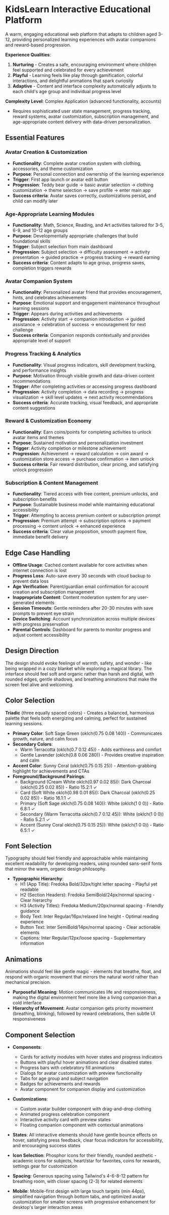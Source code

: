 # KidsLearn Interactive Educational Platform

A warm, engaging educational web platform that adapts to children aged 3-12, providing personalized learning experiences with avatar companions and reward-based progression.

**Experience Qualities**:
1. **Nurturing** - Creates a safe, encouraging environment where children feel supported and celebrated for every achievement
2. **Playful** - Learning feels like play through gamification, colorful interactions, and delightful animations that spark curiosity
3. **Adaptive** - Content and interface complexity automatically adjusts to each child's age group and individual progress level

**Complexity Level**: Complex Application (advanced functionality, accounts)
- Requires sophisticated user state management, progress tracking, reward systems, avatar customization, subscription management, and age-appropriate content delivery with data-driven personalization.

## Essential Features

### Avatar Creation & Customization
- **Functionality**: Complete avatar creation system with clothing, accessories, and theme customization
- **Purpose**: Personal connection and ownership of the learning experience
- **Trigger**: First app launch or avatar edit button
- **Progression**: Teddy bear guide → basic avatar selection → clothing customization → theme selection → save profile → enter main app
- **Success criteria**: Avatar saves correctly, customizations persist, and child can modify later

### Age-Appropriate Learning Modules
- **Functionality**: Math, Science, Reading, and Art activities tailored for 3-5, 6-9, and 10-12 age groups
- **Purpose**: Developmentally appropriate challenges that build foundational skills
- **Trigger**: Subject selection from main dashboard
- **Progression**: Subject selection → difficulty assessment → activity presentation → guided practice → progress tracking → reward earning
- **Success criteria**: Content adapts to age group, progress saves, completion triggers rewards

### Avatar Companion System
- **Functionality**: Personalized avatar friend that provides encouragement, hints, and celebrates achievements
- **Purpose**: Emotional support and engagement maintenance throughout learning sessions
- **Trigger**: Appears during activities and achievements
- **Progression**: Activity start → companion introduction → guided assistance → celebration of success → encouragement for next challenge
- **Success criteria**: Companion responds contextually and provides appropriate level of support

### Progress Tracking & Analytics
- **Functionality**: Visual progress indicators, skill development tracking, and performance insights
- **Purpose**: Motivation through visible growth and data-driven content recommendations
- **Trigger**: After completing activities or accessing progress dashboard
- **Progression**: Activity completion → data recording → progress visualization → skill level updates → next activity recommendations
- **Success criteria**: Accurate tracking, visual feedback, and appropriate content suggestions

### Reward & Customization Economy
- **Functionality**: Earn coins/points for completing activities to unlock avatar items and themes
- **Purpose**: Sustained motivation and personalization investment
- **Trigger**: Activity completion or milestone achievement
- **Progression**: Achievement → reward calculation → coin award → customization store access → purchase confirmation → item unlock
- **Success criteria**: Fair reward distribution, clear pricing, and satisfying unlock progression

### Subscription & Content Management
- **Functionality**: Tiered access with free content, premium unlocks, and subscription benefits
- **Purpose**: Sustainable business model while maintaining educational accessibility
- **Trigger**: Attempting to access premium content or subscription prompt
- **Progression**: Premium attempt → subscription options → payment processing → content unlock → enhanced experience
- **Success criteria**: Clear value proposition, smooth payment flow, immediate benefit delivery

## Edge Case Handling

- **Offline Usage**: Cached content available for core activities when internet connection is lost
- **Progress Loss**: Auto-save every 30 seconds with cloud backup to prevent data loss
- **Age Verification**: Parent/guardian email confirmation for account creation and subscription management
- **Inappropriate Content**: Content moderation system for any user-generated elements
- **Session Timeouts**: Gentle reminders after 20-30 minutes with save prompts to prevent eye strain
- **Device Switching**: Account synchronization across multiple devices with progress preservation
- **Parental Controls**: Dashboard for parents to monitor progress and adjust content accessibility

## Design Direction

The design should evoke feelings of warmth, safety, and wonder - like being wrapped in a cozy blanket while exploring a magical library. The interface should feel soft and organic rather than harsh and digital, with rounded edges, gentle shadows, and breathing animations that make the screen feel alive and welcoming.

## Color Selection

**Triadic** (three equally spaced colors) - Creates a balanced, harmonious palette that feels both energizing and calming, perfect for sustained learning sessions.

- **Primary Color**: Soft Sage Green (oklch(0.75 0.08 140)) - Communicates growth, nature, and calm focus
- **Secondary Colors**: 
  - Warm Terracotta (oklch(0.7 0.12 45)) - Adds earthiness and comfort
  - Gentle Lavender (oklch(0.8 0.06 280)) - Provides creative inspiration and calm
- **Accent Color**: Sunny Coral (oklch(0.75 0.15 25)) - Attention-grabbing highlight for achievements and CTAs
- **Foreground/Background Pairings**:
  - Background (Cream White oklch(0.97 0.02 85)): Dark Charcoal (oklch(0.25 0.02 85)) - Ratio 15.2:1 ✓
  - Card (Soft White oklch(0.98 0.01 85)): Dark Charcoal (oklch(0.25 0.02 85)) - Ratio 16.1:1 ✓
  - Primary (Soft Sage oklch(0.75 0.08 140)): White (oklch(1 0 0)) - Ratio 6.8:1 ✓
  - Secondary (Warm Terracotta oklch(0.7 0.12 45)): White (oklch(1 0 0)) - Ratio 5.2:1 ✓
  - Accent (Sunny Coral oklch(0.75 0.15 25)): White (oklch(1 0 0)) - Ratio 6.5:1 ✓

## Font Selection

Typography should feel friendly and approachable while maintaining excellent readability for developing readers, using rounded sans-serif fonts that mirror the warm, organic design philosophy.

- **Typographic Hierarchy**:
  - H1 (App Title): Fredoka Bold/32px/tight letter spacing - Playful yet readable
  - H2 (Section Headers): Fredoka SemiBold/24px/normal spacing - Clear hierarchy
  - H3 (Activity Titles): Fredoka Medium/20px/normal spacing - Friendly guidance
  - Body Text: Inter Regular/16px/relaxed line height - Optimal reading experience
  - Button Text: Inter SemiBold/14px/normal spacing - Clear actionable elements
  - Captions: Inter Regular/12px/loose spacing - Supplementary information

## Animations

Animations should feel like gentle magic - elements that breathe, float, and respond with organic movement that mirrors the natural world rather than mechanical precision.

- **Purposeful Meaning**: Motion communicates life and responsiveness, making the digital environment feel more like a living companion than a cold interface
- **Hierarchy of Movement**: Avatar companion gets priority movement (breathing, blinking), followed by reward celebrations, then subtle UI responsiveness

## Component Selection

- **Components**: 
  - Cards for activity modules with hover states and progress indicators
  - Buttons with playful hover animations and clear disabled states
  - Progress bars with celebratory fill animations
  - Dialogs for avatar customization with preview functionality
  - Tabs for age group and subject navigation
  - Badges for achievements and rewards
  - Avatar component for companion display and customization

- **Customizations**: 
  - Custom avatar builder component with drag-and-drop clothing
  - Animated progress celebration component
  - Interactive activity card with preview states
  - Floating companion component with contextual animations

- **States**: All interactive elements should have gentle bounce effects on hover, satisfying press feedback, clear focus indicators for accessibility, and encouraging success states

- **Icon Selection**: Phosphor icons for their friendly, rounded aesthetic - academic icons for subjects, heart/star for favorites, coins for rewards, settings gear for customization

- **Spacing**: Generous spacing using Tailwind's 4-6-8-12 pattern for breathing room, with closer spacing (2-3) for related elements

- **Mobile**: Mobile-first design with large touch targets (min 44px), simplified navigation through bottom tabs, and optimized avatar customization for smaller screens with progressive enhancement for desktop's larger interaction areas